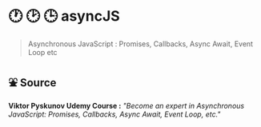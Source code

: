 # :clock1: :clock2: :clock3: asyncJS

> Asynchronous JavaScript : Promises, Callbacks, Async Await, Event Loop etc

## :fountain: Source

**Viktor Pyskunov Udemy Course :**
*"Become an expert in Asynchronous JavaScript: Promises, Callbacks, Async Await, Event Loop, etc."*
